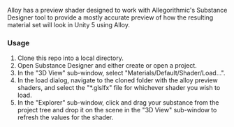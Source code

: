 Alloy has a preview shader designed to work with Allegorithmic's Substance Designer tool to provide a mostly accurate preview of how the resulting material set will look in Unity 5 using Alloy.

### Usage

1. Clone this repo into a local directory.
2. Open Substance Designer and either create or open a project.
3. In the "3D View" sub-window, select "Materials/Default/Shader/Load...".
4. In the load dialog, navigate to the cloned folder with the alloy preview shaders, and select the "*.glslfx" file for whichever shader you wish to load.
5. In the "Explorer" sub-window, click and drag your substance from the project tree and drop it on the scene in the "3D View" sub-window to refresh the values for the shader.
